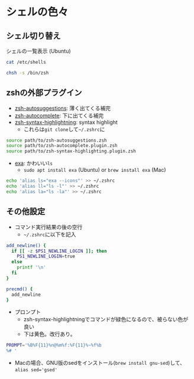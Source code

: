 # シェルの色々
## シェル切り替え
シェルの一覧表示 (Ubuntu)
```bash
cat /etc/shells
```

```bash
chsh -s /bin/zsh
```
## zshの外部プラグイン
- [zsh-autosuggestions](https://github.com/zsh-users/zsh-autosuggestions): 薄く出てくる補完
- [zsh-autocomplete](https://github.com/marlonrichert/zsh-autocomplete): 下に出てくる補完
- [zsh-syntax-highlightning](https://github.com/zsh-users/zsh-syntax-highlighting): syntax highlight
  - これらは`git clone`して`~/.zshrc`に
```bash
source path/to/zsh-autosuggestions.zsh
source path/to/zsh-autocomplete.plugin.zsh
source path/to/zsh-syntax-highlighting.plugin.zsh
```
- [exa](https://github.com/ogham/exa): かわいい`ls`
  - `sudo apt install exa` (Ubuntu) or `brew install exa` (Mac)
```bash
echo 'alias ls="exa --icons"' >> ~/.zshrc
echo 'alias ll="ls -l"' >> ~/.zshrc
echo 'alias la="ls -la"' >> ~/.zshrc
```
## その他設定
- コマンド実行結果の後の空行
  - `~/.zshrc`に以下を記入
```bash
add_newline() {
  if [[ -z $PS1_NEWLINE_LOGIN ]]; then
    PS1_NEWLINE_LOGIN=true
  else
    printf '\n'
  fi
}

precmd() {
  add_newline
}
```
- プロンプト
  - zsh-syntax-highlightningでコマンドが緑色になるので、被らない色が良い
  - 下は黄色。改行あり。
```bash
PROMPT='%B%F{11}%n@%m%f:%F{11}%~%f%b
%# '
```
- Macの場合、GNU版のsedをインストール(`brew install gnu-sed`)して、`alias sed='gsed'`

